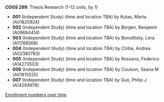 **COGS 299**: Thesis Research (1–12 units, by 1)

- **001** (Independent Study) (time and location TBA) by Kutas, Marta (A01820924)
- **002** (Independent Study) (time and location TBA) by Bergen, Benjamin (A09684414)
- **003** (Independent Study) (time and location TBA) by Boroditsky, Lera (A11768568)
- **004** (Independent Study) (time and location TBA) by Chiba, Andrea (A02380783)
- **005** (Independent Study) (time and location TBA) by Rossano, Federico (A14273503)
- **006** (Independent Study) (time and location TBA) by Coulson, Seana M (A01915525)
- **007** (Independent Study) (time and location TBA) by Guo, Philip J (A14294978)

[Enrollment numbers over time](./COGS299.tsv)
